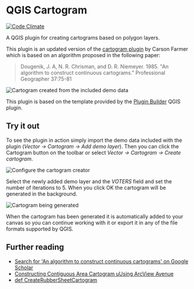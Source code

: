 QGIS Cartogram
==============

[![Code Climate](https://codeclimate.com/github/informeren/qgis-cartogram/badges/gpa.svg)](https://codeclimate.com/github/informeren/qgis-cartogram)

A QGIS plugin for creating cartograms based on polygon layers.

This plugin is an updated version of the [cartogram plugin](https://github.com/carsonfarmer/cartogram) by Carson Farmer which is based on an algorithm proposed in the following paper:

> Dougenik, J. A, N. R. Chrisman, and D. R. Niemeyer. 1985. "An algorithm to construct continuous cartograms." Professional Geographer 37:75-81 

![Cartogram created from the included demo data](https://github.com/informeren/qgis-cartogram/raw/develop/assets/cartogram.png)

This plugin is based on the template provided by the [Plugin Builder](https://plugins.qgis.org/plugins/pluginbuilder/) QGIS plugin.


Try it out
----------

To see the plugin in action simply import the demo data included with the plugin (*Vector → Cartogram → Add demo layer*). Then you can click the Cartogram button on the toolbar or select *Vector → Cartogram → Create cartogram*.

![Configure the cartogram creator](https://github.com/informeren/qgis-cartogram/raw/develop/assets/screenshot-setup.png)

Select the newly added demo layer and the *VOTERS* field and set the number of iterations to 5. When you click OK the cartogram will be generated in the background.

![Cartogram being generated](https://github.com/informeren/qgis-cartogram/raw/develop/assets/screenshot-working.png)

When the cartogram has been generated it is automatically added to your canvas so you can continue working with it or export it in any of the file formats supported by QGIS.


Further reading
---------------

* [Search for 'An algorithm to construct continuous cartograms' on Google Scholar](https://scholar.google.dk/scholar?q=an+algorithm+to+construct+continuous+area+cartograms)
* [Constructing Contiguous Area Cartogram uUsing ArcView Avenue](http://proceedings.esri.com/library/userconf/proc99/proceed/papers/pap489/p489.htm)
* [def CreateRubberSheetCartogram](http://indiemaps.com/blog/2008/03/def-createrubbersheetcartogram/)
